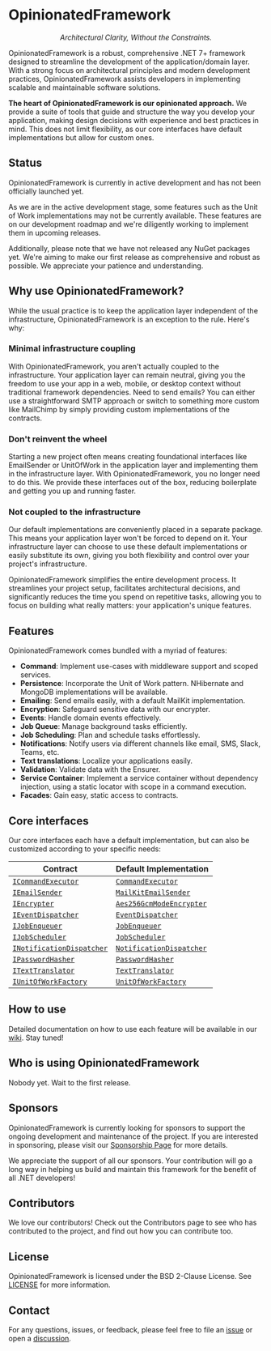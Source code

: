 # OpinionatedFramework
<p align="center">
    <em>Architectural Clarity, Without the Constraints.</em>
</p>

OpinionatedFramework is a robust, comprehensive .NET 7+ framework designed to streamline the development of the application/domain layer. With a strong focus on architectural principles and modern development practices, OpinionatedFramework assists developers in implementing scalable and maintainable software solutions.

**The heart of OpinionatedFramework is our opinionated approach.** We provide a suite of tools that guide and structure the way you develop your application, making design decisions with experience and best practices in mind. This does not limit flexibility, as our core interfaces have default implementations but allow for custom ones.

## Status
OpinionatedFramework is currently in active development and has not been officially launched yet.

As we are in the active development stage, some features such as the Unit of Work implementations may not be currently available. These features are on our development roadmap and we're diligently working to implement them in upcoming releases.

Additionally, please note that we have not released any NuGet packages yet. We're aiming to make our first release as comprehensive and robust as possible. We appreciate your patience and understanding.

## Why use OpinionatedFramework?
While the usual practice is to keep the application layer independent of the infrastructure, OpinionatedFramework is an exception to the rule. Here's why:

### Minimal infrastructure coupling
With OpinionatedFramework, you aren't actually coupled to the infrastructure. Your application layer can remain neutral, giving you the freedom to use your app in a web, mobile, or desktop context without traditional framework dependencies. Need to send emails? You can either use a straightforward SMTP approach or switch to something more custom like MailChimp by simply providing custom implementations of the contracts.

### Don't reinvent the wheel
Starting a new project often means creating foundational interfaces like EmailSender or UnitOfWork in the application layer and implementing them in the infrastructure layer. With OpinionatedFramework, you no longer need to do this. We provide these interfaces out of the box, reducing boilerplate and getting you up and running faster.

### Not coupled to the infrastructure
Our default implementations are conveniently placed in a separate package. This means your application layer won't be forced to depend on it. Your infrastructure layer can choose to use these default implementations or easily substitute its own, giving you both flexibility and control over your project's infrastructure.

OpinionatedFramework simplifies the entire development process. It streamlines your project setup, facilitates architectural decisions, and significantly reduces the time you spend on repetitive tasks, allowing you to focus on building what really matters: your application's unique features.

## Features
OpinionatedFramework comes bundled with a myriad of features:

- **Command**: Implement use-cases with middleware support and scoped services.
- **Persistence**: Incorporate the Unit of Work pattern. NHibernate and MongoDB implementations will be available.
- **Emailing**: Send emails easily, with a default MailKit implementation.
- **Encryption**: Safeguard sensitive data with our encrypter.
- **Events**: Handle domain events effectively.
- **Job Queue**: Manage background tasks efficiently.
- **Job Scheduling**: Plan and schedule tasks effortlessly.
- **Notifications**: Notify users via different channels like email, SMS, Slack, Teams, etc.
- **Text translations**: Localize your applications easily.
- **Validation**: Validate data with the Ensurer.
- **Service Container**: Implement a service container without dependency injection, using a static locator with scope in a command execution.
- **Facades**: Gain easy, static access to contracts.

## Core interfaces
Our core interfaces each have a default implementation, but can also be customized according to your specific needs:

| Contract               | Default Implementation |
| ---------------------- | ---------------------- |
| [`ICommandExecutor`](https://github.com/iokode/OpinionatedFramework/blob/main/src/IOKode.OpinionatedFramework.Foundation/Contracts/ICommandExecutor.cs)     | [`CommandExecutor`](https://github.com/iokode/OpinionatedFramework/blob/main/src/IOKode.OpinionatedFramework.ContractImplementations.CommandExecutor/CommandExecutor.cs) |
| [`IEmailSender`](https://github.com/iokode/OpinionatedFramework/blob/main/src/IOKode.OpinionatedFramework.Foundation/Contracts/IEmailSender.cs)         | [`MailKitEmailSender`](https://github.com/iokode/OpinionatedFramework/blob/main/src/IOKode.OpinionatedFramework.ContractImplementations.MailKit/MailKitEmailSender.cs) |
| [`IEncrypter`](https://github.com/iokode/OpinionatedFramework/blob/main/src/IOKode.OpinionatedFramework.Foundation/Contracts/IEncrypter.cs)           | [`Aes256GcmModeEncrypter`](https://github.com/iokode/OpinionatedFramework/blob/main/src/IOKode.OpinionatedFramework.ContractImplementations.Aes256GcmModeEncrypter/Aes256Hmac512Encrypter.cs) |
| [`IEventDispatcher`](https://github.com/iokode/OpinionatedFramework/blob/main/src/IOKode.OpinionatedFramework.Foundation/Contracts/IEventDispatcher.cs)     | [`EventDispatcher`](#) |
| [`IJobEnqueuer`](https://github.com/iokode/OpinionatedFramework/blob/main/src/IOKode.OpinionatedFramework.Foundation/Contracts/IJobEnqueuer.cs)         | [`JobEnqueuer`](#) |
| [`IJobScheduler`](https://github.com/iokode/OpinionatedFramework/blob/main/src/IOKode.OpinionatedFramework.Foundation/Contracts/IJobScheduler.cs)       | [`JobScheduler`](#) |
| [`INotificationDispatcher`](https://github.com/iokode/OpinionatedFramework/blob/main/src/IOKode.OpinionatedFramework.Foundation/Contracts/INotificationDispatcher.cs) | [`NotificationDispatcher`](#) |
| [`IPasswordHasher`](https://github.com/iokode/OpinionatedFramework/blob/main/src/IOKode.OpinionatedFramework.Foundation/Contracts/IPasswordHasher.cs)      | [`PasswordHasher`](#) |
| [`ITextTranslator`](https://github.com/iokode/OpinionatedFramework/blob/main/src/IOKode.OpinionatedFramework.Foundation/Contracts/ITextTranslator.cs)      | [`TextTranslator`](#) |
| [`IUnitOfWorkFactory`](https://github.com/iokode/OpinionatedFramework/blob/main/src/IOKode.OpinionatedFramework.Foundation/Contracts/IUnitOfWorkFactory.cs)   | [`UnitOfWorkFactory`](#) |

## How to use
Detailed documentation on how to use each feature will be available in our [wiki](https://github.com/iokode/OpinionatedFramework/wiki). Stay tuned!

## Who is using OpinionatedFramework

Nobody yet. Wait to the first release.

## Sponsors
OpinionatedFramework is currently looking for sponsors to support the ongoing development and maintenance of the project. If you are interested in sponsoring, please visit our [Sponsorship Page](https://github.com/sponsors/iokode) for more details.

We appreciate the support of all our sponsors. Your contribution will go a long way in helping us build and maintain this framework for the benefit of all .NET developers!

## Contributors
We love our contributors! Check out the Contributors page to see who has contributed to the project, and find out how you can contribute too.

## License
OpinionatedFramework is licensed under the BSD 2-Clause License. See [LICENSE](https://github.com/iokode/OpinionatedFramework/blob/main/LICENSE) for more information.

## Contact
For any questions, issues, or feedback, please feel free to file an [issue](https://github.com/iokode/OpinionatedFramework/issues) or open a [discussion](https://github.com/iokode/OpinionatedFramework/discussions).
